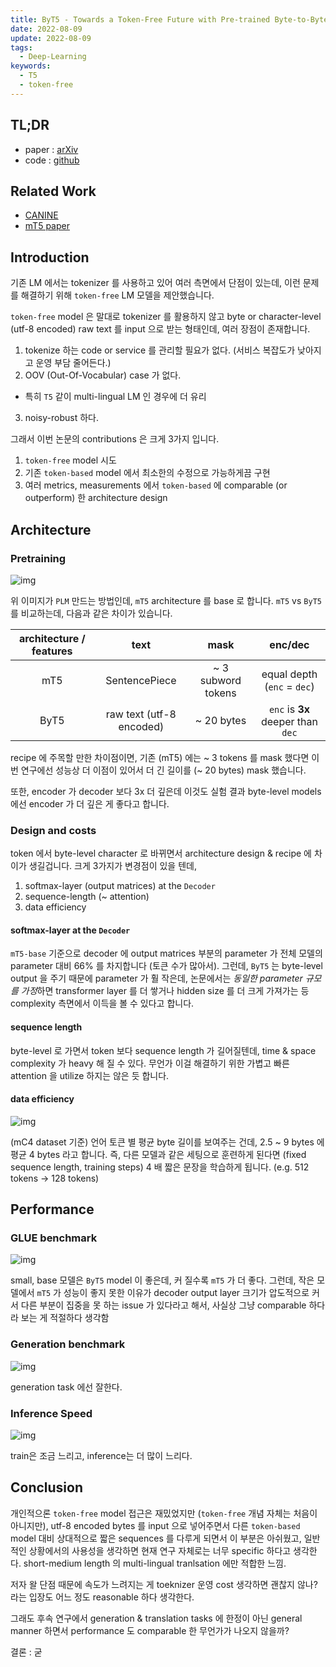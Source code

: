 ```yaml
---
title: ByT5 - Towards a Token-Free Future with Pre-trained Byte-to-Byte Models
date: 2022-08-09
update: 2022-08-09
tags:
  - Deep-Learning
keywords:
  - T5
  - token-free
---
```


## TL;DR

* paper : [arXiv](https://arxiv.org/abs/2105.13626)
* code : [github](https://github.com/google-research/byt5)

## Related Work

* [CANINE](https://arxiv.org/abs/2103.06874)
* [mT5 paper](https://arxiv.org/abs/2010.11934)

## Introduction

기존 LM 에서는 tokenizer 를 사용하고 있어 여러 측면에서 단점이 있는데, 이런 문제를 해결하기 위해 `token-free` LM 모델을 제안했습니다.

`token-free` model 은 말대로 tokenizer 를 활용하지 않고 byte or character-level (utf-8 encoded) raw text 를 input 으로 받는 형태인데, 여러 장점이 존재합니다.

1. tokenize 하는 code or service 를 관리할 필요가 없다. (서비스 복잡도가 낮아지고 운영 부담 줄어든다.)
2. OOV (Out-Of-Vocabular) case 가 없다.
  * 특히 `T5` 같이 multi-lingual LM 인 경우에 더 유리
3. noisy-robust 하다.

그래서 이번 논문의 contributions 은 크게 3가지 입니다.

1. `token-free` model 시도
2. 기존 `token-based` model 에서 최소한의 수정으로 가능하게끔 구현
3. 여러 metrics, measurements 에서 `token-based` 에 comparable (or outperform) 한 architecture design

## Architecture

### Pretraining

![img](./pretrain_stage.png)

위 이미지가 `PLM` 만드는 방법인데, `mT5` architecture 를 base 로 합니다. `mT5` vs `ByT5` 를 비교하는데, 다음과 같은 차이가 있습니다.

| architecture / features | text | mask | enc/dec |
| :---: | :---: | :---: | :---: |
| mT5 | SentencePiece | ~ 3 subword tokens | equal depth (`enc` = `dec`) |
| ByT5 | raw text (utf-8 encoded) | ~ 20 bytes | `enc` is **3x** deeper than `dec` |

recipe 에 주목할 만한 차이점이면, 기존 (mT5) 에는 ~ 3 tokens 를 mask 했다면 이번 연구에선 성능상 더 이점이 있어서 더 긴 길이를 (~ 20 bytes) mask 했습니다.

또한, encoder 가 decoder 보다 3x 더 깊은데 이것도 실험 결과 byte-level models 에선 encoder 가 더 깊은 게 좋다고 합니다.

### Design and costs

token 에서 byte-level character 로 바뀌면서 architecture design & recipe 에 차이가 생길겁니다. 크게 3가지가 변경점이 있을 텐데,

1. softmax-layer (output matrices) at the `Decoder`
2. sequence-length (~ attention)
3. data efficiency

#### softmax-layer at the `Decoder`

`mT5-base` 기준으로 decoder 에 output matrices 부분의 parameter 가 전체 모델의 parameter 대비 66% 를 차지합니다 (토큰 수가 많아서).
그런데, `ByT5` 는 byte-level output 을 주기 때문에 parameter 가 훨 작은데, 논문에서는 *동일한 parameter 규모를 가정*하면 transformer layer 를 더 쌓거나 hidden size 를 더 크게 가져가는 등 complexity 측면에서 이득을 볼 수 있다고 합니다.

#### sequence length

byte-level 로 가면서 token 보다 sequence length 가 길어질텐데, time & space complexity 가 heavy 해 질 수 있다. 무언가 이걸 해결하기 위한 가볍고 빠른 attention 을 utilize 하지는 않은 듯 합니다.

#### data efficiency

![img](./per_language_compression_rates.png)

(mC4 dataset 기준) 언어 토큰 별 평균 byte 길이를 보여주는 건데, 2.5 ~ 9 bytes 에 평균 4 bytes 라고 합니다. 즉, 다른 모델과 같은 세팅으로 훈련하게 된다면 (fixed sequence length, training steps) 4 배 짧은 문장을 학습하게 됩니다. (e.g. 512 tokens -> 128 tokens)

## Performance

### GLUE benchmark

![img](./glue_performance.png)

small, base 모델은 `ByT5` model 이 좋은데, 커 질수록 `mT5` 가 더 좋다. 그런데, 작은 모델에서 `mT5` 가 성능이 좋지 못한 이유가 decoder output layer 크기가 압도적으로 커서 다른 부분이 집중을 못 하는 issue 가 있다라고 해서, 사실상 그냥 comparable 하다라 보는 게 적절하다 생각함

### Generation benchmark

![img](./generation_performance.png)

generation task 에선 잘한다.

### Inference Speed

![img](./inference_speed.png)

train은 조금 느리고, inference는 더 많이 느리다.

## Conclusion

개인적으론 `token-free` model 접근은 재밌었지만 (`token-free` 개념 자체는 처음이 아니지만), utf-8 encoded bytes 를 input 으로 넣어주면서 다른 `token-based` model 대비 상대적으로 짧은 sequences 를 다루게 되면서 이 부분은 아쉬웠고, 일반적인 상황에서의 사용성을 생각하면 현재 연구 자체로는 너무 specific 하다고 생각한다. short-medium length 의 multi-lingual tranlsation 에만 적합한 느낌.

저자 왈 단점 때문에 속도가 느려지는 게 toeknizer 운영 cost 생각하면 괜찮지 않나? 라는 입장도 어느 정도 reasonable 하다 생각한다.

그래도 후속 연구에서 generation & translation tasks 에 한정이 아닌 general manner 하면서 performance 도 comparable 한 무언가가 나오지 않을까?

결론 : 굳
